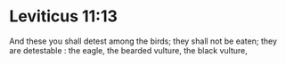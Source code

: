# Leviticus 11:13

And these you shall detest among the birds; they shall not be eaten; they are detestable : the eagle, the bearded vulture, the black vulture,
